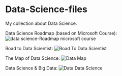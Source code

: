 # Data-Science-files
My collection about Data Science.

Data Science Roadmap (based on Microsoft Course):
![data science-Roadmap microsoft course](https://github.com/braugilabert/Data-Science-files/assets/130987096/da239105-c363-4bd1-b899-4af2072f008c)

Road to Data Scientist:
![Road To Data Scientist](https://github.com/braugilabert/Data-Science-files/assets/130987096/9b3c6ec4-b7fb-48b8-83cb-a00a9cd66d7b)

The Map of Data Science:
![Data Map](https://github.com/braugilabert/Data-Science-files/assets/130987096/945f073a-2eef-4434-a91b-963ff0d39dd1)

Data Science & Big Data:
![Data   Data Science](https://github.com/braugilabert/Data-Science-files/assets/130987096/621c3fe2-e183-44e5-8650-96a9ebd626f7)

